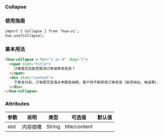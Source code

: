 ### Collapse

### 使用指南
```html
import { Collapse } from 'hua-ui';
Vue.use(Collapse);

```
### 基本用法
```html
<hua-collapse v-for="i in 4" :key="i">
  <span slot="title">
    订单提交后能否取消订单或修改信息？
  </span>
  <div slot="content">
    下单支付后，订单提交至海关申报及纳税，客户将不能修改订单信息（收货地址、电话等），也不能取消订单，请知晓并谅解。
  </div>
</hua-collapse>
```
### Attributes

| 参数      | 说明    | 类型      | 可选值       | 默认值   |
|---------- |-------- |---------- |-------------  |-------- |
| slot  | 内容插槽    | String   | title/content |   |
